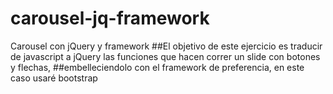 # carousel-jq-framework
Carousel con jQuery y framework
##El objetivo de este ejercicio es traducir de javascript a jQuery las funciones que hacen correr un slide con botones y flechas,
##embelleciendolo con el framework de preferencia, en este caso usaré bootstrap

